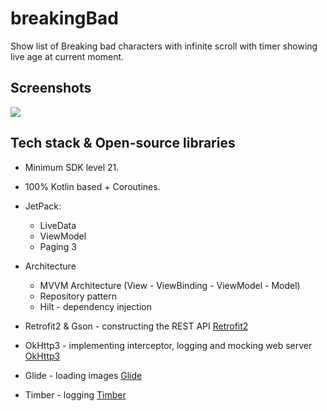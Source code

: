 # breakingBad

Show list of Breaking bad characters with infinite scroll with timer showing live age at current moment.

## Screenshots
![](BreakingBad.gif)

## Tech stack & Open-source libraries
- Minimum SDK level 21.
- 100% Kotlin based + Coroutines.
- JetPack:
    - LiveData
    - ViewModel
    - Paging 3
- Architecture
    - MVVM Architecture (View - ViewBinding - ViewModel - Model)
    - Repository pattern
    - Hilt - dependency injection
    
- Retrofit2 & Gson - constructing the REST API [Retrofit2](https://github.com/square/retrofit)
- OkHttp3 - implementing interceptor, logging and mocking web server [OkHttp3](https://github.com/square/okhttp)
- Glide - loading images [Glide](https://github.com/bumptech/glide)
- Timber - logging [Timber](https://github.com/JakeWharton/timber)
